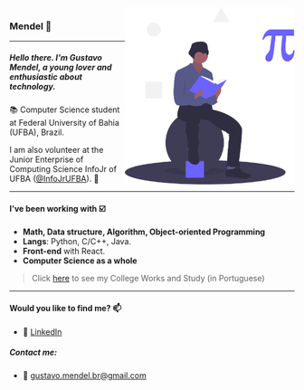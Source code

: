 <img src="math.svg" width="300" align="right">

### Mendel :dizzy:
---

##### Hello there. I'm Gustavo Mendel, a young lover and enthusiastic about technology. 

:books: Computer Science student at Federal University of Bahia (UFBA), Brazil. 

I am also volunteer at the Junior Enterprise of Computing Science InfoJr of UFBA ([@InfoJrUFBA](https://github.com/InfoJrUFBA)). :green_heart:

---

#### I've been working with :ballot_box_with_check:

- **Math, Data structure, Algorithm, Object-oriented Programming**
- **Langs**: Python, C/C++, Java.
- **Front-end** with React.
- **Computer Science as a whole** 
> Click [here](https://github.com/gustavo-mendel/meus-projetos-da-faculdade) to see my College Works and Study (in Portuguese)

---

#### Would you like to find me? 📫

- :link: [LinkedIn](https://www.linkedin.com/in/gustavo-mendel)

##### Contact me:
- :email: gustavo.mendel.br@gmail.com
